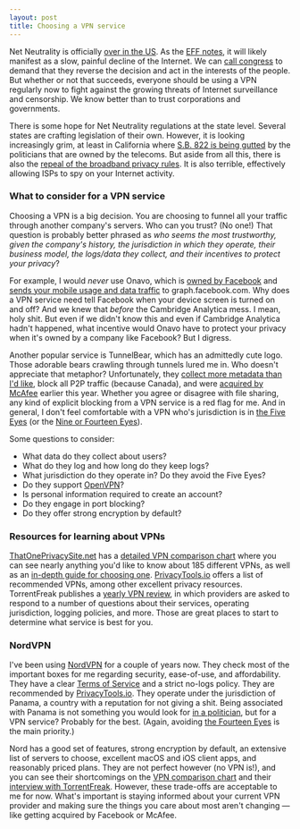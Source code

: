 ```yaml
---
layout: post
title: Choosing a VPN service
---
```


Net Neutrality is officially [over in the US](https://www.bbc.com/news/technology-44438812). As the [EFF notes](https://www.eff.org/deeplinks/2018/06/bleak-future-internet-without-net-neutrality-and-what-you-can-do-stop-it), it will likely manifest as a slow, painful decline of the Internet. We can [call congress](https://act.eff.org/action/tell-congress-to-reinstate-the-open-internet-order/) to demand that they reverse the decision and act in the interests of the people. But whether or not that succeeds, everyone should be using a VPN regularly now to fight against the growing threats of Internet surveillance and censorship. We know better than to trust corporations and governments.

<!--excerpt-->

There is some hope for Net Neutrality regulations at the state level. Several states are crafting legislation of their own. However, it is looking increasingly grim, at least in California where [S.B. 822 is being gutted](https://www.eff.org/deeplinks/2018/06/rampant-corruption-assembly-committee-gutted-californias-net-neutrality) by the politicians that are owned by the telecoms. But aside from all this, there is also the [repeal of the broadband privacy rules](https://www.eff.org/deeplinks/2017/05/congress-repealing-our-internet-privacy-rights-meant-congress-repealed-internet). It is also terrible, effectively allowing ISPs to spy on your Internet activity.

### What to consider for a VPN service

Choosing a VPN is a big decision. You are choosing to funnel all your traffic through another company's servers. Who can you trust? (No one!) That question is probably better phrased as *who seems the most trustworthy, given the company's history, the jurisdiction in which they operate, their business model, the logs/data they collect, and their incentives to protect your privacy*?

For example, I would *never* use Onavo, which is [owned by Facebook](https://techcrunch.com/2018/02/12/facebook-starts-pushing-its-data-tracking-onavo-vpn-within-its-main-mobile-app/) and [sends your mobile usage and data traffic](https://mjtsai.com/blog/2018/02/15/facebooks-protect-feature/) to graph.facebook.com. Why does a VPN service need tell Facebook when your device screen is turned on and off? And we knew that *before* the Cambridge Analytica mess. I mean, holy shit. But even if we didn't know this and even if Cambridge Analytica hadn't happened, what incentive would Onavo have to protect your privacy when it's owned by a company like Facebook? But I digress.

Another popular service is TunnelBear, which has an admittedly cute logo. Those adorable bears crawling through tunnels lured me in. Who doesn't appreciate that metaphor? Unfortunately, they [collect more metadata than I'd like](https://www.tunnelbear.com/privacy-policy), block all P2P traffic (because Canada), and were [acquired by McAfee](https://techcrunch.com/2018/03/08/mcafee-acquires-vpn-company-tunnelbear/) earlier this year. Whether you agree or disagree with file sharing, any kind of explicit blocking from a VPN service is a red flag for me. And in general, I don't feel comfortable with a VPN who's jurisdiction is in [the Five Eyes](https://en.wikipedia.org/wiki/Five_Eyes) (or the [Nine or Fourteen Eyes](https://www.privacytools.io/#ukusa)).

Some questions to consider:

- What data do they collect about users?
- What do they log and how long do they keep logs?
- What jurisdiction do they operate in? Do they avoid the Five Eyes?
- Do they support [OpenVPN](https://en.wikipedia.org/wiki/OpenVPN)?
- Is personal information required to create an account?
- Do they engage in port blocking?
- Do they offer strong encryption by default?

### Resources for learning about VPNs

[ThatOnePrivacySite.net](https://thatoneprivacysite.net) has a [detailed VPN comparison chart](https://thatoneprivacysite.net/vpn-comparison-chart/) where you can see nearly anything you'd like to know about 185 different VPNs, as well as an [in-depth guide for choosing one](https://thatoneprivacysite.net/choosing-the-best-vpn-for-you/). [PrivacyTools.io](https://www.privacytools.io) offers a list of recommended VPNs, among other excellent privacy resources. TorrentFreak publishes a [yearly VPN review](https://torrentfreak.com/vpn-services-keep-anonymous-2018/), in which providers are asked to respond to a number of questions about their services, operating jurisdiction, logging policies, and more. Those are great places to start to determine what service is best for you.

### NordVPN

I've been using [NordVPN](https://nordvpn.com) for a couple of years now. They check most of the important boxes for me regarding security, ease-of-use, and affordability. They have a clear [Terms of Service](https://nordvpn.com/terms-of-service/) and a strict no-logs policy. They are recommended by [PrivacyTools.io](https://www.privacytools.io/#vpn). They operate under the jurisdiction of Panama, a country with a reputation for not giving a shit. Being associated with Panama is not something you would look for [in a politician](https://en.wikipedia.org/wiki/List_of_people_named_in_the_Panama_Papers), but for a VPN service? Probably for the best. (Again, avoiding [the Fourteen Eyes](https://www.privacytools.io/#ukusa) is the main priority.)

Nord has a good set of features, strong encryption by default, an extensive list of servers to choose, excellent macOS and iOS client apps, and reasonably priced plans. They are not perfect however (no VPN is!), and you can see their shortcomings on the [VPN comparison chart](https://thatoneprivacysite.net/vpn-comparison-chart/) and their [interview with TorrentFreak](https://torrentfreak.com/vpn-services-keep-anonymous-2018/). However, these trade-offs are acceptable to me for now. What's important is staying informed about your current VPN provider and making sure the things you care about most aren't changing &mdash; like getting acquired by Facebook or McAfee.
